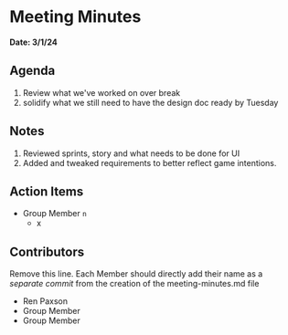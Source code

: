 # Meeting Minutes
**Date: 3/1/24**

## Agenda
1. Review what we've worked on over break
2. solidify what we still need to have the design doc ready by Tuesday

## Notes
1. Reviewed sprints, story and what needs to be done for UI
2. Added and tweaked requirements to better reflect game intentions.

## Action Items
* Group Member `n`
    * x

## Contributors
Remove this line. Each Member should directly add their name as a _separate commit_ from the creation of the meeting-minutes.md file
* Ren Paxson
* Group Member
* Group Member